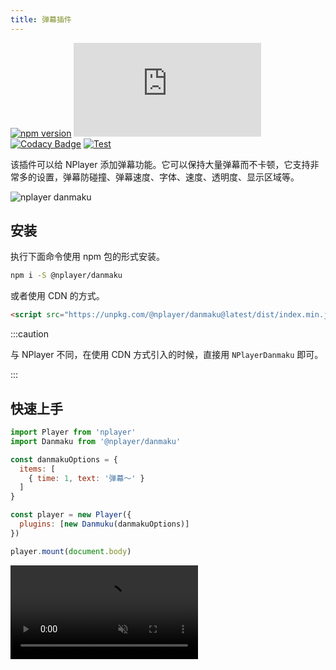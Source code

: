 ```yaml
---
title: 弹幕插件
---
```


[![npm version](https://img.shields.io/npm/v/nplayer?logo=npm)](https://github.com/woopen/nplayer) 
[![gzip size](https://badge-size.herokuapp.com/woopen/nplayer/main/packages/nplayer-danmaku/dist/index.min.js?compression=gzip)](https:/unpkg.com/@nplayer/danmaku/dist/index.min.js) 
[![Codacy Badge](https://app.codacy.com/project/badge/Grade/08e3f1086b5748aaa745ca655ecd1c6a)](https://www.codacy.com/gh/woopen/nplayer/dashboard?utm_source=github.com&amp;utm_medium=referral&amp;utm_content=woopen/nplayer&amp;utm_campaign=Badge_Grade) 
[![Test](https://github.com/woopen/nplayer/actions/workflows/test.yml/badge.svg?branch=main)](https://github.com/woopen/nplayer/actions/workflows/test.yml) 

该插件可以给 NPlayer 添加弹幕功能。它可以保持大量弹幕而不卡顿，它支持非常多的设置，弹幕防碰撞、弹幕速度、字体、速度、透明度、显示区域等。

![nplayer danmaku](/img/preview.jpg)

## 安装

执行下面命令使用 npm 包的形式安装。

```bash
npm i -S @nplayer/danmaku
```

或者使用 CDN 的方式。

```html
<script src="https://unpkg.com/@nplayer/danmaku@latest/dist/index.min.js"></script>
```

:::caution

与 NPlayer 不同，在使用 CDN 方式引入的时候，直接用 `NPlayerDanmaku` 即可。

:::

## 快速上手

```js
import Player from 'nplayer'
import Danmaku from '@nplayer/danmaku'

const danmakuOptions = {
  items: [
    { time: 1, text: '弹幕～' }
  ]
}

const player = new Player({
  plugins: [new Danmuku(danmakuOptions)]
})

player.mount(document.body)
```

<video src="/img/nplayer.mp4" muted autoPlay preload="auto" loop />

## 控制条

弹幕插件会注册 `danmaku-send` 和 `danmaku-settings` 这两项。默认情况会自动加入到控制条中。

通过 `autoInsert` 参数可以控制是否自动插入，自动插入逻辑是，找到 `spacer` 项，将它替换成 `danmaku-send` 和 `danmaku-settings`，**如果找不到 `spacer` 则不会插入**。

```js
new Player({
  controls: [['play', 'spacer', 'danmaku-settings'], ['progress']],
  plugins: [
    new Danmaku({
      autoInsert: false,
    })
  ]
})
```

你可以将 `autoInsert` 设置为 `false`，然后手动设置控制条项，如上代码，手动加入了弹幕设置项，移除了弹幕发送项。

## 弹幕对象

弹幕插件还会在 player 对象上注册一个 `danmaku` 对象。你可以通过 `player.danmaku` 访问该对象。

```js
console.log(player.danmaku)
```

## 弹幕列表

弹幕列表可以通过 `items` 参数传入，一个弹幕对象签名如下。

```typescript
interface BulletOption {
  color?: string; // 弹幕颜色
  text: string; // 弹幕文字
  time: number; // 弹幕出现时间
  type?: 'top' | 'bottom' | 'scroll'; // 弹幕类型，默认为滚动类型
  isMe?: boolean; // 是否是当前用户发送的
  force?: boolean; // 是否强制展示该弹幕（弹幕较多，并且是防碰撞模式时，可能会丢弃一部分弹幕）
}
```

弹幕列表必须按照 `time` 从小到大排序。如果获取的弹幕是无序的，那么在传入之前需要自己 `.sort((a, b) => a.time - b.time)` 一下。

你还可以通过 `danmaku` 对象的 `appendItems` 和 `resetItems` 等方法，添加和重置弹幕，请查看下方对应描述。

## 弹幕事件

弹幕插件也会在 `player` 对象上触发一些事件，你可以使用 `player.on` 监听事件。你可以通过 `danmaku.EVENT` 对象访问相关事件名，或直接使用字符串。

```js
player.on('DanmakuSend', (opts) => {
  console.log(opts)
})
player.on(player.danmaku.DANMAKU_UPDATE_OPTIONS, () => {
  console.log(player.danmaku.opts)
})
```

### DANMAKU_SEND / DanmakuSend

用户发送弹幕之前触发。

### DANMAKU_UPDATE_OPTIONS / DanmakuUpdateOptions

用户更新弹幕设置后触发。

## 配置参数

配置参数是初始化弹幕插件时传入的参数。配置参数都不是必填参数。

```js
import Danmaku from '@nplayer/danmaku'

const danmakuPlugin = new Danmaku({ // 配置参数 })
```

默认参数如下：

```js
{
  autoInsert: true,
  disable: false,
  blocked: [],
  fontsize: 24,
  fontsizeScale: 1,
  opacity: 1,
  speed: 1,
  area: 0.5,
  unlimited: false,
  bottomUp: false,
  colors: ['#FE0302', '#FF7204', '#FFAA02', '#FFD302', '#FFFF00', '#A0EE00', '#00CD00', '#019899', '#4266BE', '#CC0273', '#222222', '#FFFFFF'],
  duration: 5,
  items: [],
  zIndex: 5,
  persistOptions: false,
  isDefaultColor(color: string): boolean {
    if (!color) return true;
    color = color.toLowerCase();
    return color === '#fff' || color === '#ffffff';
  },
  maxPerInsert: 20,
  poolSize: 50,
  discard() { return false; },
}
```

### `autoInsert: boolean`

是否自动插入控制条项。

### `disable: boolean`

是否禁用弹幕

### `blocked: Array<'scroll' | 'top' | 'bottom' | 'color'>`

禁用的弹幕类型数组。

### `fontsize: number`

字体大小。

### `fontsizeScale: number`

默认字体的放大比例，`0.5` 到 `1.5`。

### `opacity: number`

弹幕不透明度，`0.1` 到 `1`。

### `speed: number`

弹幕速度倍数，`0.5` 到 `1.5`。

### `area: 0.25 | 0.5 | 0.75 | 1`

弹幕显示区域。

### `unlimited: boolean`

是否开启无限弹幕模式。

### `bottomUp: boolean`

滚动类型弹幕是否从下到上。

### `colors: string[]`

发送弹幕时可选的颜色数组。

### `duration: number`

一条弹幕展示的时间。

### `items: BulletOption[]`

弹幕数组。**弹幕数组必须要按时间从小到大**。

### `zIndex: number`

弹幕的层级。

### `persistOptions: boolean`

是否持久化，用户弹幕设置。

### `isDefaultColor?: (color: string) => boolean`

用于判断是否是默认颜色，当用户屏蔽才彩色类型弹幕时，会调用该方法，把这个方法返回 `false` 的弹幕全部屏蔽。

默认只对 `#fff`、 `#ffffff` 或空返回 `true`。

### `maxPerInsert: number`

单次插入多少弹幕，默认是 `20` 个。

### `poolSize: number`

为了避免重复创建弹幕对象，弹幕内部有个弹幕池，这个参数用于设置弹幕池大小，默认为 `50`。

### `discard: (b: BulletOption) => boolean`

发送弹幕之前会调用该回调，用来判断是否丢弃当前弹幕。

## danmaku 对象

通过 `player.danmaku` 可以访问弹幕对象。

### 属性

#### `el: HTMLElement`

弹幕容器 DOM 元素。

#### `opts: DanmakuOptions`

弹幕参数。

#### `enabled: boolean`

是否启用。

#### `paused: boolean`

是否暂停。

#### `fontsize: number`

最终字体大小，`fontsize * fontsizeScale`。

#### `speedScale: number`

最终弹幕速度倍速，`playbackRate * speed`。

#### EVENT

弹幕插件触发事件对象。

### 方法

#### `send(opts: BulletOption): void`

发送一个弹幕。

#### `pause()`

暂停弹幕。

#### `resume()`

恢复弹幕。

#### `getItems(): BulletOption[]`

获取弹幕列表。

#### `addItem(opts: BulletOption): number`

添加一个弹幕到弹幕列表，并返回该弹幕插入下标。（大量弹幕请不要循环调用该方法，请使用其他批量方法）

#### `appendItems(items: BulletOption[]): void`

在现有弹幕列表末尾添加弹幕列表。**需要保证添加的弹幕列表是有序的，而且其第一个弹幕的时间比现有的最后一个时间大**。

#### `resetItems(items: BulletOption[]): void`

重置弹幕列表。如果你又有一堆无序弹幕列表需要加入。可以通过 `getItems()` 获取现有弹幕，然后拼接两个列表，做排序，再调用该方法。

```js
const oldItems = player.danmaku.getItems()
const newUnsortItems = []
const sortedItems = oldItems.concat(newUnsortItems).sort((a, b) => a.time - b.time)
player.danmaku.resetItems(sortedItems)
```

#### `clearScreen()`

清屏。

#### `enable()`

启用。

#### `disable()`

禁用。
